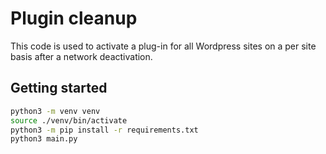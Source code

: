 # Plugin cleanup
This code is used to activate a plug-in for all Wordpress sites on a per site basis after a network deactivation.

## Getting started

```bash
python3 -m venv venv
source ./venv/bin/activate
python3 -m pip install -r requirements.txt
python3 main.py
```
